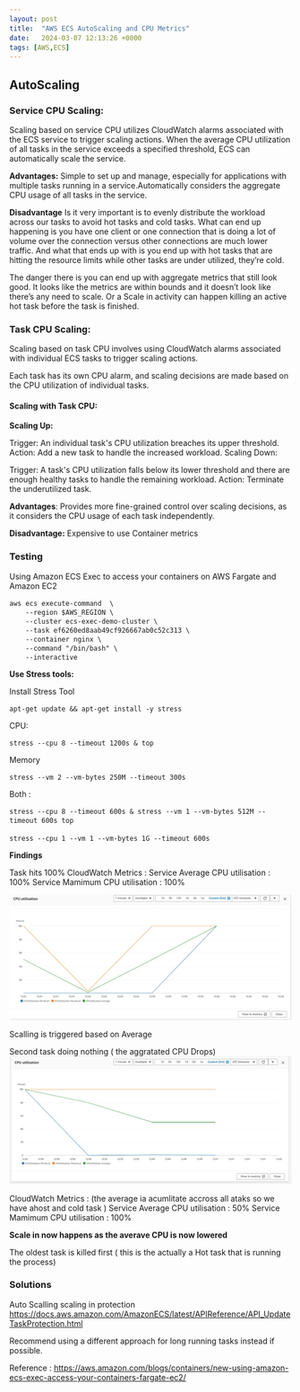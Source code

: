 ```yaml
---
layout: post
title:  "AWS ECS AutoScaling and CPU Metrics"
date:   2024-03-07 12:13:26 +0000
tags: [AWS,ECS]
---
```



## AutoScaling 


### Service CPU Scaling:
Scaling based on service CPU utilizes CloudWatch alarms associated with the ECS service to trigger scaling actions. When the average CPU utilization of all tasks in the service exceeds a specified threshold, ECS can automatically scale the service.

**Advantages:**
Simple to set up and manage, especially for applications with multiple tasks running in a service.Automatically considers the aggregate CPU usage of all tasks in the service.

**Disadvantage**
Is it very important is to evenly distribute the workload across our tasks to avoid hot tasks and cold tasks. What can end up happening is you have one client or one connection that is doing a lot of volume over the connection versus other connections are much lower traffic. And what that ends up with is you end up with hot tasks that are hitting the resource limits while other tasks are under utilized, they’re cold.

The danger there is you can end up with aggregate metrics that still look good. It looks like the metrics are within bounds and it doesn’t look like there’s any need to scale. Or a Scale in activity can happen killing an active hot task before the task is finished.


### Task CPU Scaling:
Scaling based on task CPU involves using CloudWatch alarms associated with individual ECS tasks to trigger scaling actions. 

Each task has its own CPU alarm, and scaling decisions are made based on the CPU utilization of individual tasks.

#### Scaling with Task CPU:

**Scaling Up:**

Trigger: An individual task's CPU utilization breaches its upper threshold.
Action: Add a new task to handle the increased workload.
Scaling Down:

Trigger: A task's CPU utilization falls below its lower threshold and there are enough healthy tasks to handle the remaining workload.
Action: Terminate the underutilized task.

**Advantages**:
Provides more fine-grained control over scaling decisions, as it considers the CPU usage of each task independently.

**Disadvantage:** 
Expensive to use Container metrics 

### Testing
Using Amazon ECS Exec to access your containers on AWS Fargate and Amazon EC2

```
aws ecs execute-command  \
    --region $AWS_REGION \
    --cluster ecs-exec-demo-cluster \
    --task ef6260ed8aab49cf926667ab0c52c313 \
    --container nginx \
    --command "/bin/bash" \
    --interactive
```


**Use Stress tools:**

Install Stress Tool
```
apt-get update && apt-get install -y stress
```
CPU:
```
stress --cpu 8 --timeout 1200s & top
```
Memory 
```
stress --vm 2 --vm-bytes 250M --timeout 300s
```
Both :
```
stress --cpu 8 --timeout 600s & stress --vm 1 --vm-bytes 512M --timeout 600s top
 
stress --cpu 1 --vm 1 --vm-bytes 1G --timeout 600s
```

**Findings** 

Task hits 100%
CloudWatch Metrics : 
Service Average CPU utilisation : 100%
Service Mamimum CPU utilisation : 100%

![Metrics](/assets/img/autoscaling/onetask.JPG)

Scalling is triggered based on Average 

Second task doing nothing ( the aggratated CPU Drops)
![Metrics](/assets/img/autoscaling/twotasks.JPG)

CloudWatch Metrics : (the average ia acumlitate accross all ataks so we have ahost and cold task )
Service Average CPU utilisation : 50%
Service Mamimum CPU utilisation : 100%

**Scale in now happens as the averave CPU is now lowered** 

The oldest task is killed first ( this is the actually a Hot task that is running the process)


### Solutions

Auto Scalling scaling in protection 
https://docs.aws.amazon.com/AmazonECS/latest/APIReference/API_UpdateTaskProtection.html

Recommend using a different approach for long running tasks instead if possible. 

Reference : https://aws.amazon.com/blogs/containers/new-using-amazon-ecs-exec-access-your-containers-fargate-ec2/


